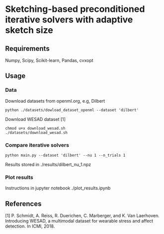 # Sketching-based preconditioned iterative solvers with adaptive sketch size 

## Requirements

Numpy, Scipy, Scikit-learn, Pandas, cvxopt

## Usage

### Data

Download datasets from openml.org, e.g, Dilbert
```
python ./datasets/dowload_dataset_openml --dataset 'dilbert'
```
Download WESAD dataset [1]
```
chmod u+x download_wesad.sh
./datasets/download_wesad.sh
```

### Compare iterative solvers
```
python main.py --dataset 'dilbert' --nu 1 --n_trials 1
```
Results stored in ./results/dilbert_nu_1.npz

### Plot results
Instructions in jupyter notebook ./plot_results.ipynb

## References
[1] P. Schmidt, A. Reiss, R. Duerichen, C. Marberger, and K. Van Laerhoven. Introducing WESAD, a multimodal dataset for wearable stress and affect detection. In ICMI, 2018.
